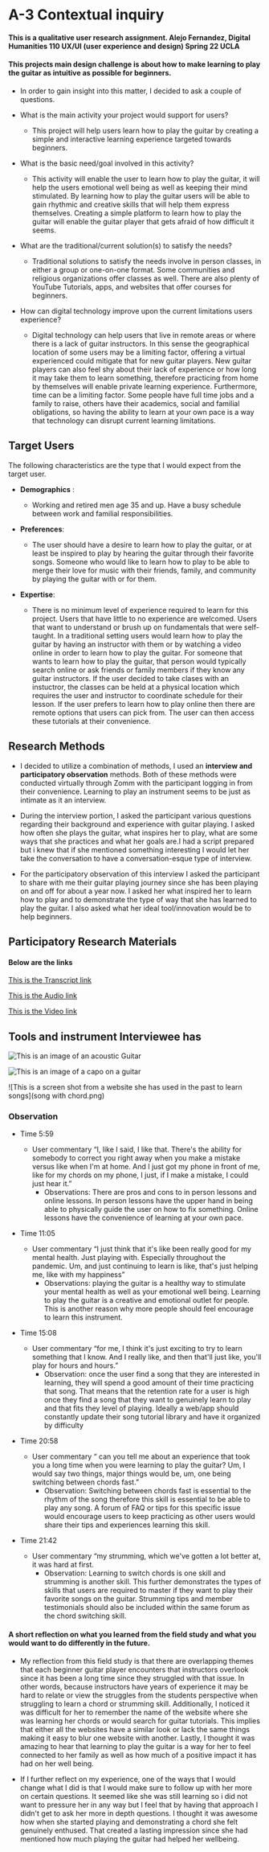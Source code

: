 # A-3 Contextual inquiry
#### This is a qualitative user research assignment. Alejo Fernandez, Digital Humanities 110 UX/UI (user experience and design) Spring 22 UCLA
#### This projects main design challenge is about how to make learning to play the guitar as intuitive as possible for beginners.

- In order to gain insight into this matter, I decided to ask a couple of questions.

- What is the main activity your project would support for users?
    - This project will help users learn how to play the guitar by creating a simple and interactive learning experience targeted towards beginners.

- What is the basic need/goal involved in this activity?
     - This activity will enable the user to learn how to play the guitar, it will help the users emotional well being as well as keeping their mind stimulated. By learning how to play the guitar users will be able to gain rhythmic and creative skills that will help them express themselves. Creating a simple platform to learn how to play the guitar will enable the guitar player that gets afraid of how difficult it seems.

- What are the traditional/current solution(s) to satisfy the needs?

    - Traditional solutions to satisfy the needs involve in person classes, in either a group or one-on-one format. Some communities and religious organizations offer classes as well. There are also plenty of YouTube Tutorials, apps, and websites that offer courses for beginners.

- How can digital technology improve upon the current limitations users experience?
    - Digital technology can help users that live in remote areas or where there is a lack of guitar instructors. In this sense the geographical location of some users may be a limiting factor, offering a virtual experienced could mitigate that for new guitar players. New guitar players can also feel shy about their lack of experience or how long it may take them to learn something, therefore practicing from home by themselves will enable private learning experience. Furthermore, time can be a limiting factor. Some people have full time jobs and a family to raise, others have their academics, social and familial obligations, so having the ability to learn at your own pace is a way that technology can disrupt current learning limitations.

## Target Users

The following characteristics are the type that I would expect from the target user.


- __Demographics__ : 
    - Working and retired men age 35 and up. Have a busy schedule between work and familial responsibilities.


- __Preferences__: 
    - The user should have a desire to learn how to play the guitar, or at least be inspired to play by hearing the guitar through their favorite songs. Someone who would like to learn how to play to be able to merge their love for music with their friends, family, and community by playing the guitar with or for them.


- __Expertise__: 
    - There is no minimum level of experience required to learn for this project. Users that have little to no experience are welcomed. Users that want to understand or brush up on fundamentals that were self-taught.
In a traditional setting users would learn how to play the guitar by having an instructor with them or by watching a video online in order to learn how to play the guitar.
For someone that wants to learn how to play the guitar, that person would typically search online or ask friends or family members if they know any guitar instructors. If the user decided to take clases with an instuctror, the classes can be held at a physical location which requires the user and instructor to coordinate schedule for their lesson. If the user prefers to learn how to play online then there are remote options that users can pick from. The user can then access these tutorials at their convenience.

## Research Methods

- I decided to utilize a combination of methods, I used an __interview and participatory observation__ methods. Both of these methods were conducted virtually through Zomm with the participant logging in from their convenience. Learning to play an instrument seems to be just as intimate as it an interview.

- During the interview portion, I asked the participant various questions regarding their background and experience with guitar playing. I asked how often she plays the guitar, what inspires her to play, what are some ways that she practices and what her goals are.I had a script prepared but i knew that if she mentioned something interesting I would let her take the conversation to have a conversation-esque type of interview.

- For the participatory observation of this interview I asked the participant to share with me their guitar playing journey since she has been playing on and off for about a year now. I asked her what inspired her to learn how to play and to demonstrate the type of way that she has learned to play the guitar. I also asked what her ideal tool/innovation would be to help beginners.

## Participatory Research Materials 

#### Below are the links 

[This is the Transcript link](https://docs.google.com/document/d/1HvmEPf2IZCCmIgjWasQI53tXDHkuhD_0KbBOiiGLg0g/edit?usp=sharing)

[This is the Audio link](https://drive.google.com/file/d/1S_bKuyrcFDePfQ5ht2UmwSJi_PclKThB/view?usp=sharing)

[This is the Video link](https://drive.google.com/file/d/1qvXN5pZDHEQCjlBbgmyxRpdUh4ikxkXO/view?usp=sharing)


## Tools and instrument Interviewee has

![This is an image of an acoustic Guitar](acoustic-guitar.jpg)

![This is an image of a capo on a guitar](Capo-on-Guitar.jpg)

![This is a screen shot from a website she has used in the past to learn songs](song with chord.png)

### Observation 

- Time 5:59
    - User commentary “I, like I said, I like that. There's the ability for somebody to correct you right away when you make a mistake versus like when I'm at home. And I just got my phone in front of me, like for my chords on my phone, I just, if I make a mistake, I could just hear it.”
        -  Observations: There are pros and cons to in person lessons and online lessons. In person lessons have the upper hand in being able to physically guide the user on how to fix something. Online lessons have the convenience of learning at your own pace.


- Time 11:05
    -  User commentary “I just think that it's like been really good for my mental health. Just playing with. Especially throughout the pandemic. Um, and just continuing to learn is like, that's just helping me, like with my happiness” 
        -  Observations: playing the guitar is a healthy way to stimulate your mental health as well as your emotional well being. Learning to play the guitar is a creative and emotional outlet for people. This is another reason why more people should feel encourage to learn this instrument.


- Time 15:08 
    - User commentary “for me, I think it's just exciting to try to learn something that I know. And I really like, and then that'll just like, you'll play for hours and hours.” 
        - Observation: once the user find a song that they are interested in learning, they will spend a good amount of their time practicing that song. That means that the retention rate for a user is high once they find a song that they want to genuinely learn to play and that fits they level of playing. Ideally a web/app should constantly update their song tutorial library and have it organized by difficulty 


- Time 20:58
   - User commentary “ can you tell me about an experience that took you a long time when you were learning to play the guitar? Um, I would say two things, major things would be, um, one being switching between chords fast.”
        - Observation: Switching between chords fast is essential to the rhythm of the song therefore this skill is essential to be able to play any song. A forum of FAQ or tips for this specific issue would encourage users to keep practicing as other users would share their tips and experiences learning this skill.


- Time 21:42
    - User commentary “my strumming, which we've gotten a lot better at, it was hard at first.
        - Observation: Learning to switch chords is one skill and strumming is another skill. This further demonstrates the types of skills that users are required to master if they want to play their favorite songs on the guitar. Strumming tips and member testimonials should also be included within the same forum as the chord switching skill.

#### A short reflection on what you learned from the field study and what you would want to do differently in the future.

-   My reflection from this field study is that there are overlapping themes that each beginner guitar player encounters that instructors overlook since it has been a long time since they struggled with that issue. In other words, because instructors have years of experience it may be hard to relate or view the struggles from the students perspective when struggling to learn a chord or strumming skill. Additionally, I noticed it was difficult for her to remember the name of the website where she was learning her chords or would search for guitar tutorials. This implies that either all the websites have a similar look or  lack the same things making it easy to blur one website with another. Lastly, I thought it was amazing to hear that learning to play the guitar is a way for her to feel connected to her family as well as how much of a positive impact it has had on her well being.

- If I further reflect on my experience, one of the ways that I would change what I did is that I would make sure to follow up with her more on certain questions. It seemed like she was still learning so i did not want to pressure her in any way but I feel that by having that approach I didn't get to ask her more in depth questions. I thought it was awesome how when she started playing and demonstrating a chord she felt genuinely enthused. That created a lasting impression since she had mentioned how much playing the guitar had helped her wellbeing.


